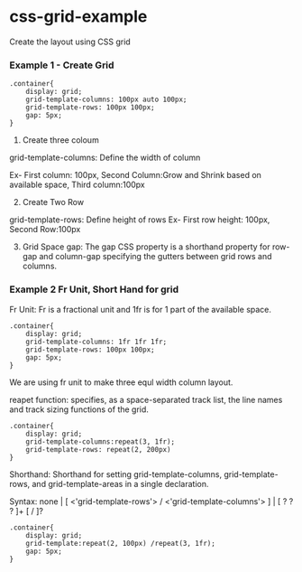 # css-grid-example
Create the layout using CSS grid

### Example 1 - Create Grid

```
.container{
    display: grid;
    grid-template-columns: 100px auto 100px;
    grid-template-rows: 100px 100px;
    gap: 5px;
}
```
1. Create three coloum 

grid-template-columns: Define the width of column

Ex- First column: 100px, Second Column:Grow and Shrink based on available space, Third column:100px

2.  Create Two Row
 
grid-template-rows: Define height of rows
Ex- First row height: 100px, Second Row:100px

3. Grid Space
gap: The gap CSS property is a shorthand property for row-gap and column-gap specifying the gutters between grid rows and columns.

### Example 2 Fr Unit, Short Hand for grid

Fr Unit: Fr is a fractional unit and 1fr is for 1 part of the available space. 

```
.container{
    display: grid;
    grid-template-columns: 1fr 1fr 1fr;
    grid-template-rows: 100px 100px;
    gap: 5px;
}
```

We are using fr unit to make three equl width column layout.

reapet function: specifies, as a space-separated track list, the line names and track sizing functions of the grid.

```
.container{
    display: grid;
    grid-template-columns:repeat(3, 1fr);
    grid-template-rows: repeat(2, 200px)
}
```

Shorthand: Shorthand for setting grid-template-columns, grid-template-rows, and grid-template-areas in a single declaration.

Syntax: none | [ <'grid-template-rows'> / <'grid-template-columns'> ] | [ <line-names>? <string> <track-size>? <line-names>? ]+ [ / <explicit-track-list> ]?

```
.container{
    display: grid;
    grid-template:repeat(2, 100px) /repeat(3, 1fr);
    gap: 5px;
}
```